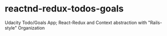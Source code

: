 # reactnd-redux-todos-goals

Udacity Todo/Goals App; React-Redux and Context abstraction with "Rails-style" Organization
